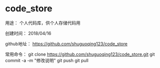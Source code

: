 # code_store用途：    个人代码库，供个人存储代码用创建时间：    2018/04/16github地址：    https://github.com/shuguoqing123/code_store常用命令：    git clone https://github.com/shuguoqing123/code_store.git    git commit -a -m "修改说明"    git push    git pull    